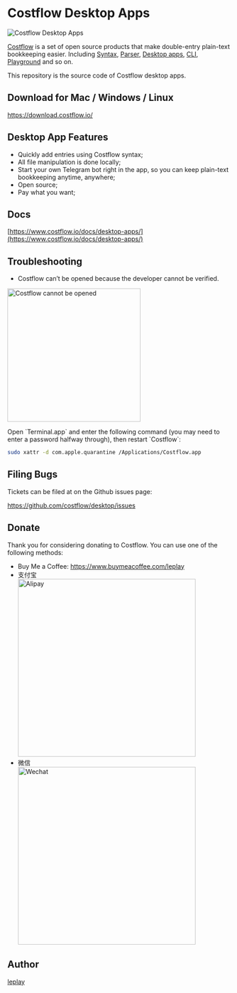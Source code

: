 # Costflow Desktop Apps

<img src="https://www.costflow.io/img/desktop-apps.png" alt="Costflow Desktop Apps" />

[Costflow](https://costflow.io/) is a set of open source products that make double-entry plain-text bookkeeping easier. Including [Syntax](https://www.costflow.io/docs/syntax/), [Parser](https://www.costflow.io/docs/parser/), [Desktop apps](https://www.costflow.io/docs/desktop-apps/), [CLI](https://www.costflow.io/docs/cli/), [Playground](https://playground.costflow.io/) and so on.

This repository is the source code of Costflow desktop apps.

## Download for Mac / Windows / Linux

https://download.costflow.io/

## Desktop App Features

- Quickly add entries using Costflow syntax;
- All file manipulation is done locally;
- Start your own Telegram bot right in the app, so you can keep plain-text bookkeeping anytime, anywhere;
- Open source;
- Pay what you want;

## Docs

[https://www.costflow.io/docs/desktop-apps/](https://www.costflow.io/docs/desktop-apps/)

## Troubleshooting

- Costflow can’t be opened because the developer cannot be verified.
<p><img src="https://www.costflow.io/img/costflow-cannot-be-opened.png" alt="Costflow cannot be opened" width="300"/></p>
Open `Terminal.app` and enter the following command (you may need to enter a password halfway through), then restart `Costflow`:

```sh
sudo xattr -d com.apple.quarantine /Applications/Costflow.app
```

## Filing Bugs

Tickets can be filed at on the Github issues page:

https://github.com/costflow/desktop/issues

## Donate

Thank you for considering donating to Costflow. You can use one of the following methods:

- Buy Me a Coffee: https://www.buymeacoffee.com/leplay
- 支付宝 <br/> <img src="https://www.costflow.io/img/alipay.jpg" alt="Alipay" width="400"/>
- 微信 <br/> <img src="https://www.costflow.io/img/wechat.png" alt="Wechat" width="400"/>

## Author

[leplay](http://leplay.net/)

